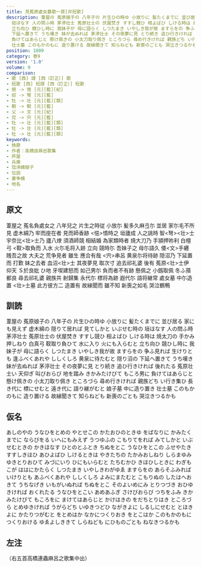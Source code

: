 ```yaml
---
title: 見菟原處女墓歌一首[并短歌]
description: 葦屋の 菟原娘子の 八年子の 片生ひの時ゆ 小放りに 髪たくまでに 並び居る 家にも見えず 虚木綿の 隠りて居れば 見てしかと いぶせむ時の
  垣ほなす 人の問ふ時 茅渟壮士 菟原壮士の 伏屋焚き すすし競ひ 相よばひ しける時は 焼太刀の 手かみ押しねり 白真弓 靫取り負ひて 水に入り 火にも入らむと
  立ち向ひ 競ひし時に 我妹子が 母に語らく しつたまき いやしき我が故 ますらをの 争ふ見れば 生けりとも 逢ふべくあれや ししくしろ 黄泉に待たむと 隠り沼の
  下延へ置きて うち嘆き 妹が去ぬれば 茅渟壮士 その夜夢に見 とり続き 追ひ行きければ 後れたる 菟原壮士い 天仰ぎ 叫びおらび 地を踏み きかみたけびて もころ男に
  負けてはあらじと 懸け佩きの 小太刀取り佩き ところづら 尋め行きければ 親族どち い行き集ひ 長き代に 標にせむと 遠き代に 語り継がむと 娘子墓 中に造り置き
  壮士墓 このもかのもに 造り置ける 故縁聞きて 知らねども 新喪のごとも 哭泣きつるかも
position: 1809
category: 巻9
version: '1.0'
volume: 9
comparison:
- 歌 [西] 謌 [西（訂正）] 歌
- 短歌 [西] 短謌 [西（訂正）] 短歌
- 挹 -> 悒 [元][藍][紀]
- 奴 -> 弩 [元][藍]
- 牡 -> 壮 [元][藍][類]
- 靭 -> 靫 [元][藍]
- 父 -> 文 [元][紀]
- 完 -> 宍 [元][藍]
- 牡 -> 壮 [元][藍][類]
- 牡 -> 壮 [元][藍][類]
- 牡 -> 壮 [元][藍][類]
keywords:
- 挽歌
- 作者：高橋虫麻呂歌集
- 芦屋
- 兵庫
- 尫渧媿娘子
- 伝説
- 妻争媿
- 地名
---
```


## 原文

葦屋之 菟名負處女之 八年兒之 片生之時従 小放尓 髪多久麻弖尓 並居 家尓毛不所見 虚木綿乃 牢而座在者 見而師香跡 <悒>憤時之 垣廬成 人之誂時 智<弩><壮>士 宇奈比<壮>士乃 廬八燎 須酒師競 相結婚 為家類時者 焼大刀乃 手頴押祢利 白檀弓 <靫>取負而 入水 火尓毛将入跡 立向 競時尓 吾妹子之 母尓語久 倭<文>手纒 賎吾之故 大夫之 荒争見者 雖生 應合有哉 <宍>串呂 黄泉尓将待跡 隠沼乃 下延置而 打歎 妹之去者 血沼<壮>士 其夜夢見 取次寸 追去祁礼婆 後有 菟原<壮>士伊 仰天 Ｓ於良妣 ひ地 牙喫建怒而 如己男尓 負而者不有跡 懸佩之 小劔取佩 冬ふ蕷都良 尋去祁礼婆 親族共 射歸集 永代尓 標将為跡 遐代尓 語将継常 處女墓 中尓造置 <壮>士墓 此方彼方二 造置有 故縁聞而 雖不知 新喪之如毛 哭泣鶴鴨

## 訓読

葦屋の 菟原娘子の 八年子の 片生ひの時ゆ 小放りに 髪たくまでに 並び居る 家にも見えず 虚木綿の 隠りて居れば 見てしかと いぶせむ時の 垣ほなす 人の問ふ時 茅渟壮士 菟原壮士の 伏屋焚き すすし競ひ 相よばひ しける時は 焼太刀の 手かみ押しねり 白真弓 靫取り負ひて 水に入り 火にも入らむと 立ち向ひ 競ひし時に 我妹子が 母に語らく しつたまき いやしき我が故 ますらをの 争ふ見れば 生けりとも 逢ふべくあれや ししくしろ 黄泉に待たむと 隠り沼の 下延へ置きて うち嘆き 妹が去ぬれば 茅渟壮士 その夜夢に見 とり続き 追ひ行きければ 後れたる 菟原壮士い 天仰ぎ 叫びおらび 地を踏み きかみたけびて もころ男に 負けてはあらじと 懸け佩きの 小太刀取り佩き ところづら 尋め行きければ 親族どち い行き集ひ 長き代に 標にせむと 遠き代に 語り継がむと 娘子墓 中に造り置き 壮士墓 このもかのもに 造り置ける 故縁聞きて 知らねども 新喪のごとも 哭泣きつるかも

## 仮名

あしのやの うなひをとめの やとせこの かたおひのときゆ をばなりに かみたくまでに ならびをる いへにもみえず うつゆふの こもりてをれば みてしかと いぶせむときの かきほなす ひとのとふとき ちぬをとこ うなひをとこの ふせやたき すすしきほひ あひよばひ しけるときは やきたちの たかみおしねり しらまゆみ ゆきとりおひて みづにいり ひにもいらむと たちむかひ きほひしときに わぎもこが ははにかたらく しつたまき いやしきわがゆゑ ますらをの あらそふみれば いけりとも あふべくあれや ししくしろ よみにまたむと こもりぬの したはへおきて うちなげき いもがいぬれば ちぬをとこ そのよいめにみ とりつづき おひゆきければ おくれたる うなひをとこい あめあふぎ さけびおらび つちをふみ きかみたけびて もころをに まけてはあらじと かけはきの をだちとりはき ところづら とめゆきければ うがらどち いゆきつどひ ながきよに しるしにせむと とほきよに かたりつがむと をとめはか なかにつくりおき をとこはか このもかのもに つくりおける ゆゑよしききて しらねども にひものごとも ねなきつるかも

## 左注

（右五首高橋連蟲麻呂之歌集中出）
